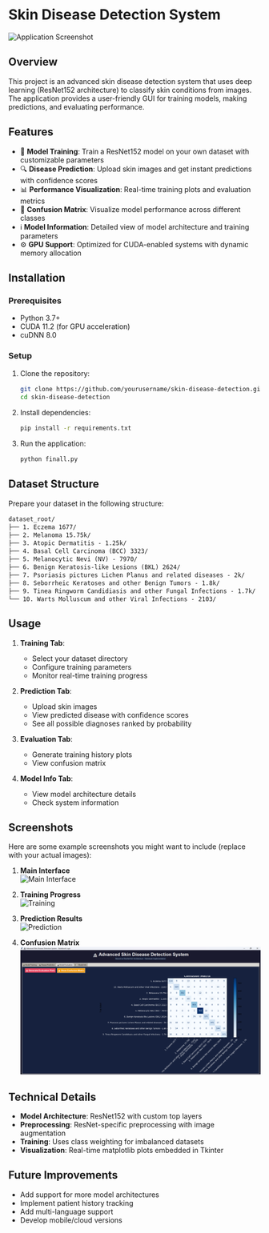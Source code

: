# Skin Disease Detection System

![Application Screenshot](screenshot.png) 

## Overview

This project is an advanced skin disease detection system that uses deep learning (ResNet152 architecture) to classify skin conditions from images. The application provides a user-friendly GUI for training models, making predictions, and evaluating performance.

## Features

- 🚀 **Model Training**: Train a ResNet152 model on your own dataset with customizable parameters
- 🔍 **Disease Prediction**: Upload skin images and get instant predictions with confidence scores
- 📊 **Performance Visualization**: Real-time training plots and evaluation metrics
- 🎯 **Confusion Matrix**: Visualize model performance across different classes
- ℹ️ **Model Information**: Detailed view of model architecture and training parameters
- ⚙️ **GPU Support**: Optimized for CUDA-enabled systems with dynamic memory allocation

## Installation

### Prerequisites

- Python 3.7+
- CUDA 11.2 (for GPU acceleration)
- cuDNN 8.0

### Setup

1. Clone the repository:
   ```bash
   git clone https://github.com/yourusername/skin-disease-detection.git
   cd skin-disease-detection
   ```

2. Install dependencies:
   ```bash
   pip install -r requirements.txt
   ```

3. Run the application:
   ```bash
   python finall.py
   ```

## Dataset Structure

Prepare your dataset in the following structure:
```
dataset_root/
├── 1. Eczema 1677/
├── 2. Melanoma 15.75k/
├── 3. Atopic Dermatitis - 1.25k/
├── 4. Basal Cell Carcinoma (BCC) 3323/
├── 5. Melanocytic Nevi (NV) - 7970/
├── 6. Benign Keratosis-like Lesions (BKL) 2624/
├── 7. Psoriasis pictures Lichen Planus and related diseases - 2k/
├── 8. Seborrheic Keratoses and other Benign Tumors - 1.8k/
├── 9. Tinea Ringworm Candidiasis and other Fungal Infections - 1.7k/
└── 10. Warts Molluscum and other Viral Infections - 2103/
```

## Usage

1. **Training Tab**:
   - Select your dataset directory
   - Configure training parameters
   - Monitor real-time training progress

2. **Prediction Tab**:
   - Upload skin images
   - View predicted disease with confidence scores
   - See all possible diagnoses ranked by probability

3. **Evaluation Tab**:
   - Generate training history plots
   - View confusion matrix

4. **Model Info Tab**:
   - View model architecture details
   - Check system information

## Screenshots

Here are some example screenshots you might want to include (replace with your actual images):

1. **Main Interface**  
   ![Main Interface](images/main_interface.png)

2. **Training Progress**  
   ![Training](images/training.png)

3. **Prediction Results**  
   ![Prediction](images/prediction.png)

4. **Confusion Matrix**  
   ![Confusion Matrix](images/confusion_matrix.png)

## Technical Details

- **Model Architecture**: ResNet152 with custom top layers
- **Preprocessing**: ResNet-specific preprocessing with image augmentation
- **Training**: Uses class weighting for imbalanced datasets
- **Visualization**: Real-time matplotlib plots embedded in Tkinter

## Future Improvements

- Add support for more model architectures
- Implement patient history tracking
- Add multi-language support
- Develop mobile/cloud versions



